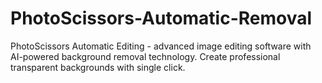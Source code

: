 # PhotoScissors-Automatic-Removal
PhotoScissors Automatic Editing - advanced image editing software with AI-powered background removal technology. Create professional transparent backgrounds with single click.
